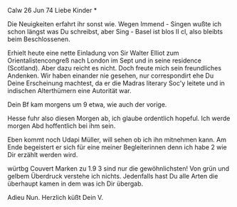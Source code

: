  Calw 26 Jun 74
Liebe Kinder <Fried>*

Die Neuigkeiten erfahrt ihr sonst wie. Wegen Immend - Singen wußte ich schon längst was Du schreibst, aber Sing - Basel ist blos II cl, also bleibts beim Beschlossenen.

Erhielt heute eine nette Einladung von Sir Walter Elliot zum Orientalistencongreß nach London im Sept und in seine residence (Scotland). Aber dazu reicht es nicht. Doch freute mich sein freundliches Andenken. Wir haben einander nie gesehen, nur correspondirt ehe Du Deine Erscheinung machtest, da er die Madras literary Soc'y leitete und in indischen Alterthümern eine Autorität war.

Dein Bf kam morgens um 9 etwa, wie auch der vorige.

Hesse fuhr also diesen Morgen ab, ich glaube ordentlich hopeful. Ich werde morgen Abd hoffentlich bei ihm sein.

Eben kommt noch Udapi Müller, will sehen ob ich ihn mitnehmen kann. Am Ende begeistert er sich für eine meiner Begleiterinnen denn ich habe 2 wie Dir erzählt werden wird.

würtbg Couvert Marken zu 1.9 3 sind nur die gewöhnlichsten! Von grün und gelbem Überdruck verstehe ich nichts. Jedenfalls hast Du alle Arten die überhaupt kamen in dem was ich Dir übergab.

 Adieu Nun. Herzlich küßt
 Dein V.
